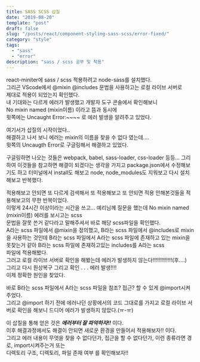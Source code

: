 ```yaml
---
title: SASS SCSS 삽질
date: "2019-08-20"
template: "post"
draft: false
slug: "/posts/react/component-styling-sass-scss/error-fixed/"
category: "style"
tags:
  - "sass"
  - "error"
description: "sass / scss 공부 및 적용"
---
```


react-miniter에 sass / scss 적용하려고 node-sass를 설치했다.  
그리곤 VScode에서 @mixin @includes 문법을 사용하고는 로컬 라이브 서버로  
제대로 적용이 되었는지 확인했다.  
내 기대와는 다르게 에러가 발생했고 개발자 도구 콘솔에서 확인해보니  
No mixin named (mixin이름) 이라고 뜸과 동시에  
윗쪽에는 Uncaught Error:~~~~ 로 에러 발생을 알려주고 있었다.

여기서가 삽질의 시작이었다..  
해결하고 나서 보니 에러는 mixin의 이름을 찾을 수 없다 였는데....  
윗쪽의 Uncaugth Error로 구글링해서 해결하고 있었다.

구글링하면 나오는 것들은 webpack, babel, sass-loader, css-loader 등등...
그리하여 이것들을 참고하면 해결이 되겠다는 생각을 가지고 package.json에서 수정해보기도 하고 터미널에서 install도 해보고 node, node_modules도 지워보고 다시 설치해보고 반복했다.

적용해보고 안되면 또 다르게 검색해서 또 적용해보고 또 안되면 적용 안해본것들을 적용해보고의 무한 반복이었다.  
이렇게 24시간 이상이라는 시간을 쓰고... 예리님께 질문을 했는데 No mixin named (mixin이름) 에러를 보시고는 scss  
문법을 잘못 쓴거 같다라고 말해주셔서 바로 해당 scss파일을 확인했다.  
A라는 scss 파일에서 @mixin을 정의했고, B라는 scss 파일에서 @includes로 mixin을 사용하는 것인데
B라는 scss 파일에서 A라는 scss 파일에 존재하고 있는 mixin을 못찾는거 같아 B라는 scss 파일에 존재하고있는 includes를 A라는 scss  
파일에 적용해봤다.  
그러고 로컬 라이브 서버로 확인을 해봤는데 에러가 발생하지 않는다!!!!!!!!!!!!!(후....)  
그리고 다시 원상복구 그리고 확인 . . . 에러 발생!!!!  
이제 정확한 원인을 찾았다.

바로 B라는 scss 파일에서 A라는 scss 파일을 참조? 접근? 할 수 있게 @import시켜주었다.  
그리고 @import 하기 전에 에러나던 상황에서의 코드 그대로를 가지고 로컬 라이브 서버로 확인을 해보니 드디어 에러가 발생하지 않았다.(ㅠ-ㅠ)

이 삽질을 통해 얻은 것은 _**에러부터 잘 파악하자!!**_ 이다.  
이후 해결과정에서도 해결이 안되면 새로운 환경을 만들어서 적용해보자!! 이다.  
그리고 에러 내용이 무엇을 찾을 수 없다던가, 접근을 할 수 없다던가, 이런 종류라면 경로, import시켜주는거 또는  
디렉토리 구조, 디렉토리, 파일 존재 여부 를 확인해보자!!

